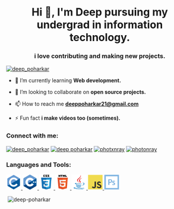 <h1 align="center">Hi 👋, I'm Deep pursuing my undergrad in information technology.</h1>
<h3 align="center">i love contributing and making new projects.</h3>

<p align="left"> <a href="https://twitter.com/deep_poharkar" target="blank"><img src="https://img.shields.io/twitter/follow/deep_poharkar?logo=twitter&style=for-the-badge" alt="deep_poharkar" /></a> </p>

- 🌱 I’m currently learning **Web development.**

- 👯 I’m looking to collaborate on **open source projects.**

- 📫 How to reach me **deeppoharkar21@gmail.com**

- ⚡ Fun fact **i make videos too (sometimes).**

<h3 align="left">Connect with me:</h3>
<p align="left">
<a href="https://twitter.com/deep_poharkar" target="blank"><img align="center" src="https://raw.githubusercontent.com/rahuldkjain/github-profile-readme-generator/master/src/images/icons/Social/twitter.svg" alt="deep_poharkar" height="30" width="40" /></a>
<a href="https:https://www.linkedin.com/in/deep-poharkar-96202b229/" target="blank"><img align="center" src="https://raw.githubusercontent.com/rahuldkjain/github-profile-readme-generator/master/src/images/icons/Social/linked-in-alt.svg" alt="deep poharkar" height="30" width="40" /></a>
<a href="https://instagram.com/photxnray" target="blank"><img align="center" src="https://raw.githubusercontent.com/rahuldkjain/github-profile-readme-generator/master/src/images/icons/Social/instagram.svg" alt="photxnray" height="30" width="40" /></a>
<a href="https://www.youtube.com/channel/UCj5psLsUZ6GxktoNLYe6v-g" target="blank"><img align="center" src="https://raw.githubusercontent.com/rahuldkjain/github-profile-readme-generator/master/src/images/icons/Social/youtube.svg" alt="photonray" height="30" width="40" /></a>
</p>

<h3 align="left">Languages and Tools:</h3>
<p align="left"> <a href="https://www.cprogramming.com/" target="_blank" rel="noreferrer"> <img src="https://raw.githubusercontent.com/devicons/devicon/master/icons/c/c-original.svg" alt="c" width="40" height="40"/> </a> <a href="https://www.w3schools.com/cpp/" target="_blank" rel="noreferrer"> <img src="https://raw.githubusercontent.com/devicons/devicon/master/icons/cplusplus/cplusplus-original.svg" alt="cplusplus" width="40" height="40"/> </a> <a href="https://www.w3schools.com/css/" target="_blank" rel="noreferrer"> <img src="https://raw.githubusercontent.com/devicons/devicon/master/icons/css3/css3-original-wordmark.svg" alt="css3" width="40" height="40"/> </a> <a href="https://www.w3.org/html/" target="_blank" rel="noreferrer"> <img src="https://raw.githubusercontent.com/devicons/devicon/master/icons/html5/html5-original-wordmark.svg" alt="html5" width="40" height="40"/> </a> <a href="https://www.java.com" target="_blank" rel="noreferrer"> <img src="https://raw.githubusercontent.com/devicons/devicon/master/icons/java/java-original.svg" alt="java" width="40" height="40"/> </a> <a href="https://developer.mozilla.org/en-US/docs/Web/JavaScript" target="_blank" rel="noreferrer"> <img src="https://raw.githubusercontent.com/devicons/devicon/master/icons/javascript/javascript-original.svg" alt="javascript" width="40" height="40"/> </a> <a href="https://www.photoshop.com/en" target="_blank" rel="noreferrer"> <img src="https://raw.githubusercontent.com/devicons/devicon/master/icons/photoshop/photoshop-line.svg" alt="photoshop" width="40" height="40"/> </a> </p>

<p>&nbsp;<img align="center" src="https://github-readme-stats.vercel.app/api?username=deep-poharkar&show_icons=true&locale=en" alt="deep-poharkar" /></p>
